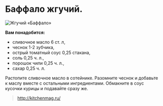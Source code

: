 # Баффало жгучий.

![Жгучий «Баффало»](/images/Kulinar/Sous/baffalo.jpg 'Жгучий «Баффало»')

**Вам понадобится:**

- сливочное масло 6 ст. л,
- чеснок 1-2 зубчика,
- острый томатный соус 0,25 стакана,
- соль 0,25 ч. л.,
- порошок чили 0,25 ч. л.,
- сахар 0,25 ч. л.

Растопите сливочное масло в сотейнике. Разомните чеснок и добавьте к маслу вместе с остальными ингредиентами. Обмакните в соус кусочки курицы и подавайте сразу же.

> http://kitchenmag.ru/
